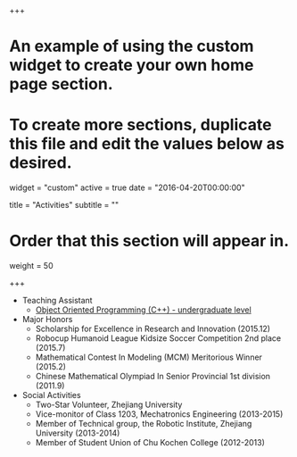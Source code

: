 +++
# An example of using the custom widget to create your own home page section.
# To create more sections, duplicate this file and edit the values below as desired.
widget = "custom"
active = true
date = "2016-04-20T00:00:00"

title = "Activities"
subtitle = ""

# Order that this section will appear in.
weight = 50

+++

* Teaching Assistant 
  + [Object Oriented Programming (C++) - undergraduate level](/OOP)
* Major Honors
  + Scholarship for Excellence in Research and Innovation (2015.12)
  + Robocup Humanoid League Kidsize Soccer Competition 2nd place (2015.7)
  + Mathematical Contest In Modeling (MCM) Meritorious Winner (2015.2)
  + Chinese Mathematical Olympiad In Senior Provincial 1st division (2011.9)
* Social Activities
  + Two-Star Volunteer, Zhejiang University
  + Vice-monitor of Class 1203, Mechatronics Engineering (2013-2015)
  + Member of Technical group, the Robotic Institute, Zhejiang University (2013-2014)
  + Member of Student Union of Chu Kochen College (2012-2013)

